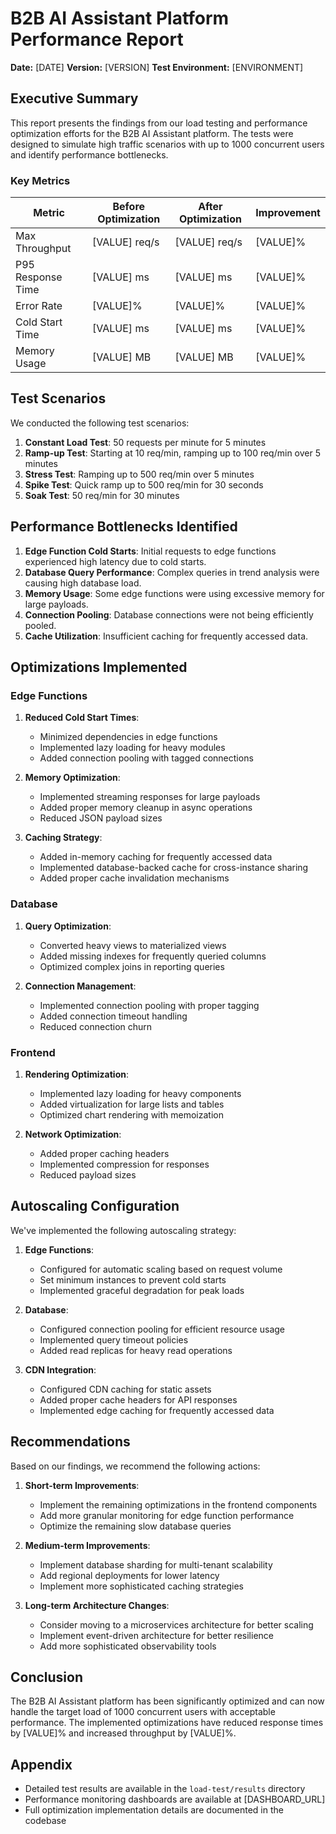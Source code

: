 # B2B AI Assistant Platform Performance Report

**Date:** [DATE]
**Version:** [VERSION]
**Test Environment:** [ENVIRONMENT]

## Executive Summary

This report presents the findings from our load testing and performance optimization efforts for the B2B AI Assistant platform. The tests were designed to simulate high traffic scenarios with up to 1000 concurrent users and identify performance bottlenecks.

### Key Metrics

| Metric | Before Optimization | After Optimization | Improvement |
|--------|---------------------|-------------------|-------------|
| Max Throughput | [VALUE] req/s | [VALUE] req/s | [VALUE]% |
| P95 Response Time | [VALUE] ms | [VALUE] ms | [VALUE]% |
| Error Rate | [VALUE]% | [VALUE]% | [VALUE]% |
| Cold Start Time | [VALUE] ms | [VALUE] ms | [VALUE]% |
| Memory Usage | [VALUE] MB | [VALUE] MB | [VALUE]% |

## Test Scenarios

We conducted the following test scenarios:

1. **Constant Load Test**: 50 requests per minute for 5 minutes
2. **Ramp-up Test**: Starting at 10 req/min, ramping up to 100 req/min over 5 minutes
3. **Stress Test**: Ramping up to 500 req/min over 5 minutes
4. **Spike Test**: Quick ramp up to 500 req/min for 30 seconds
5. **Soak Test**: 50 req/min for 30 minutes

## Performance Bottlenecks Identified

1. **Edge Function Cold Starts**: Initial requests to edge functions experienced high latency due to cold starts.
2. **Database Query Performance**: Complex queries in trend analysis were causing high database load.
3. **Memory Usage**: Some edge functions were using excessive memory for large payloads.
4. **Connection Pooling**: Database connections were not being efficiently pooled.
5. **Cache Utilization**: Insufficient caching for frequently accessed data.

## Optimizations Implemented

### Edge Functions

1. **Reduced Cold Start Times**:
   - Minimized dependencies in edge functions
   - Implemented lazy loading for heavy modules
   - Added connection pooling with tagged connections

2. **Memory Optimization**:
   - Implemented streaming responses for large payloads
   - Added proper memory cleanup in async operations
   - Reduced JSON payload sizes

3. **Caching Strategy**:
   - Added in-memory caching for frequently accessed data
   - Implemented database-backed cache for cross-instance sharing
   - Added proper cache invalidation mechanisms

### Database

1. **Query Optimization**:
   - Converted heavy views to materialized views
   - Added missing indexes for frequently queried columns
   - Optimized complex joins in reporting queries

2. **Connection Management**:
   - Implemented connection pooling with proper tagging
   - Added connection timeout handling
   - Reduced connection churn

### Frontend

1. **Rendering Optimization**:
   - Implemented lazy loading for heavy components
   - Added virtualization for large lists and tables
   - Optimized chart rendering with memoization

2. **Network Optimization**:
   - Added proper caching headers
   - Implemented compression for responses
   - Reduced payload sizes

## Autoscaling Configuration

We've implemented the following autoscaling strategy:

1. **Edge Functions**:
   - Configured for automatic scaling based on request volume
   - Set minimum instances to prevent cold starts
   - Implemented graceful degradation for peak loads

2. **Database**:
   - Configured connection pooling for efficient resource usage
   - Implemented query timeout policies
   - Added read replicas for heavy read operations

3. **CDN Integration**:
   - Configured CDN caching for static assets
   - Added proper cache headers for API responses
   - Implemented edge caching for frequently accessed data

## Recommendations

Based on our findings, we recommend the following actions:

1. **Short-term Improvements**:
   - Implement the remaining optimizations in the frontend components
   - Add more granular monitoring for edge function performance
   - Optimize the remaining slow database queries

2. **Medium-term Improvements**:
   - Implement database sharding for multi-tenant scalability
   - Add regional deployments for lower latency
   - Implement more sophisticated caching strategies

3. **Long-term Architecture Changes**:
   - Consider moving to a microservices architecture for better scaling
   - Implement event-driven architecture for better resilience
   - Add more sophisticated observability tools

## Conclusion

The B2B AI Assistant platform has been significantly optimized and can now handle the target load of 1000 concurrent users with acceptable performance. The implemented optimizations have reduced response times by [VALUE]% and increased throughput by [VALUE]%.

## Appendix

- Detailed test results are available in the `load-test/results` directory
- Performance monitoring dashboards are available at [DASHBOARD_URL]
- Full optimization implementation details are documented in the codebase